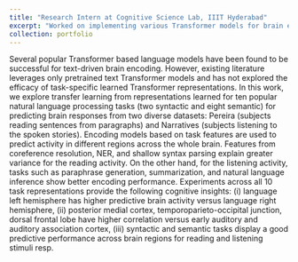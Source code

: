 ```yaml
---
title: "Research Intern at Cognitive Science Lab, IIIT Hyderabad"
excerpt: "Worked on implementing various Transformer models for brain encoding and decoding under Prof. Bapi Raju<br/>"
collection: portfolio
---
```


Several popular Transformer based language
models have been found to be successful for
text-driven brain encoding. However, existing
literature leverages only pretrained text Transformer models and has not explored the efficacy of task-specific learned Transformer representations. In this work, we explore transfer learning from representations learned for
ten popular natural language processing tasks
(two syntactic and eight semantic) for predicting brain responses from two diverse datasets:
Pereira (subjects reading sentences from paragraphs) and Narratives (subjects listening to
the spoken stories). Encoding models based on
task features are used to predict activity in different regions across the whole brain. Features
from coreference resolution, NER, and shallow syntax parsing explain greater variance for
the reading activity. On the other hand, for the
listening activity, tasks such as paraphrase generation, summarization, and natural language
inference show better encoding performance.
Experiments across all 10 task representations
provide the following cognitive insights: (i)
language left hemisphere has higher predictive brain activity versus language right hemisphere, (ii) posterior medial cortex, temporoparieto-occipital junction, dorsal frontal lobe
have higher correlation versus early auditory
and auditory association cortex, (iii) syntactic
and semantic tasks display a good predictive
performance across brain regions for reading
and listening stimuli resp.

